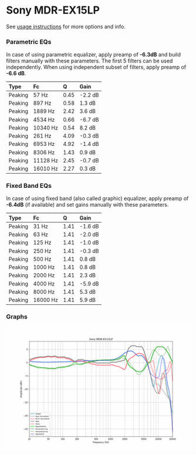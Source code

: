 # Sony MDR-EX15LP
See [usage instructions](https://github.com/jaakkopasanen/AutoEq#usage) for more options and info.

### Parametric EQs
In case of using parametric equalizer, apply preamp of **-6.3dB** and build filters manually
with these parameters. The first 5 filters can be used independently.
When using independent subset of filters, apply preamp of **-6.6 dB**.

| Type    | Fc       |    Q | Gain    |
|:--------|:---------|:-----|:--------|
| Peaking | 57 Hz    | 0.45 | -2.2 dB |
| Peaking | 897 Hz   | 0.58 | 1.3 dB  |
| Peaking | 1889 Hz  | 2.42 | 3.6 dB  |
| Peaking | 4534 Hz  | 0.66 | -6.7 dB |
| Peaking | 10340 Hz | 0.54 | 8.2 dB  |
| Peaking | 261 Hz   | 4.09 | -0.3 dB |
| Peaking | 6953 Hz  | 4.92 | -1.4 dB |
| Peaking | 8306 Hz  | 1.43 | 0.9 dB  |
| Peaking | 11128 Hz | 2.45 | -0.7 dB |
| Peaking | 16010 Hz | 2.27 | 0.3 dB  |

### Fixed Band EQs
In case of using fixed band (also called graphic) equalizer, apply preamp of **-6.4dB**
(if available) and set gains manually with these parameters.

| Type    | Fc       |    Q | Gain    |
|:--------|:---------|:-----|:--------|
| Peaking | 31 Hz    | 1.41 | -1.6 dB |
| Peaking | 63 Hz    | 1.41 | -2.0 dB |
| Peaking | 125 Hz   | 1.41 | -1.0 dB |
| Peaking | 250 Hz   | 1.41 | -0.3 dB |
| Peaking | 500 Hz   | 1.41 | 0.8 dB  |
| Peaking | 1000 Hz  | 1.41 | 0.8 dB  |
| Peaking | 2000 Hz  | 1.41 | 2.3 dB  |
| Peaking | 4000 Hz  | 1.41 | -5.9 dB |
| Peaking | 8000 Hz  | 1.41 | 5.3 dB  |
| Peaking | 16000 Hz | 1.41 | 5.9 dB  |

### Graphs
![](./Sony%20MDR-EX15LP.png)